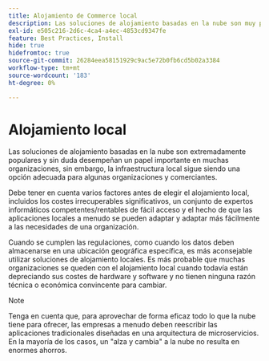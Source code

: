 ```yaml
---
title: Alojamiento de Commerce local
description: Las soluciones de alojamiento basadas en la nube son muy populares, pero el alojamiento local puede tener sentido para su proyecto de comercio electrónico.
exl-id: e505c216-2d6c-4ca4-a4ec-4853cd9347fe
feature: Best Practices, Install
hide: true
hidefromtoc: true
source-git-commit: 26284eea58151929c9ac5e72b0fb6cd5b02a3384
workflow-type: tm+mt
source-wordcount: '183'
ht-degree: 0%

---
```


# Alojamiento local

Las soluciones de alojamiento basadas en la nube son extremadamente populares y sin duda desempeñan un papel importante en muchas organizaciones, sin embargo, la infraestructura local sigue siendo una opción adecuada para algunas organizaciones y comerciantes.

Debe tener en cuenta varios factores antes de elegir el alojamiento local, incluidos los costes irrecuperables significativos, un conjunto de expertos informáticos competentes/rentables de fácil acceso y el hecho de que las aplicaciones locales a menudo se pueden adaptar y adaptar más fácilmente a las necesidades de una organización.

Cuando se cumplen las regulaciones, como cuando los datos deben almacenarse en una ubicación geográfica específica, es más aconsejable utilizar soluciones de alojamiento locales. Es más probable que muchas organizaciones se queden con el alojamiento local cuando todavía están depreciando sus costes de hardware y software y no tienen ninguna razón técnica o económica convincente para cambiar.

>[!NOTE]
>
>Tenga en cuenta que, para aprovechar de forma eficaz todo lo que la nube tiene para ofrecer, las empresas a menudo deben reescribir las aplicaciones tradicionales diseñadas en una arquitectura de microservicios. En la mayoría de los casos, un &quot;alza y cambia&quot; a la nube no resulta en enormes ahorros.
